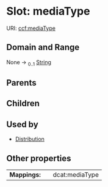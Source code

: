 
# Slot: mediaType



URI: [ccf:mediaType](http://purl.org/ccf/mediaType)


## Domain and Range

None &#8594;  <sub>0..1</sub> [String](types/String.md)

## Parents


## Children


## Used by

 * [Distribution](Distribution.md)

## Other properties

|  |  |  |
| --- | --- | --- |
| **Mappings:** | | dcat:mediaType |